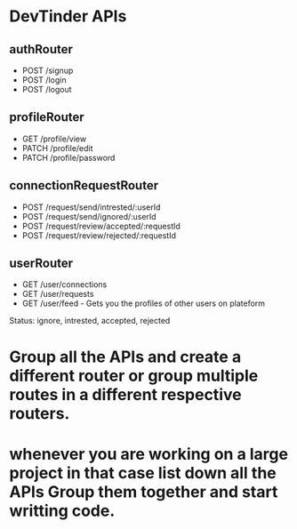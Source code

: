 # DevTinder APIs

## authRouter
- POST /signup
- POST /login
- POST /logout

## profileRouter
- GET /profile/view
- PATCH /profile/edit
- PATCH /profile/password

## connectionRequestRouter
- POST /request/send/intrested/:userId
- POST /request/send/ignored/:userId
- POST /request/review/accepted/:requestId
- POST /request/review/rejected/:requestId

## userRouter
- GET /user/connections
- GET /user/requests
- GET /user/feed - Gets you the profiles of other users on plateform 

Status: ignore, intrested, accepted, rejected

# Group all the APIs and create a different router or group multiple routes in a different respective routers.

# whenever you are working on a large project in that case list down all the APIs Group them together and start writting code.